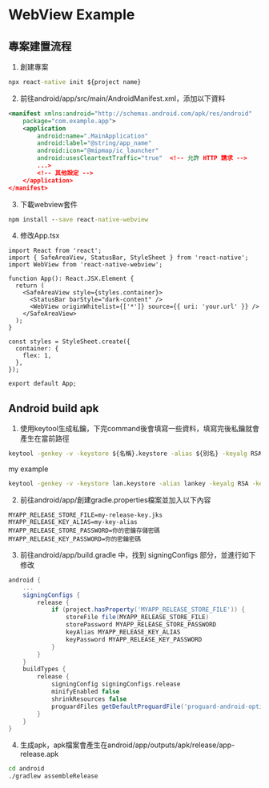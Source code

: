 # WebView Example

## 專案建置流程
1. 創建專案
```bat
npx react-native init ${project name}
```
2. 前往android/app/src/main/AndroidManifest.xml，添加以下資料
```xml
<manifest xmlns:android="http://schemas.android.com/apk/res/android"
    package="com.example.app">
    <application
        android:name=".MainApplication"
        android:label="@string/app_name"
        android:icon="@mipmap/ic_launcher"
        android:usesCleartextTraffic="true"  <!-- 允許 HTTP 請求 -->
        ...>
        <!-- 其他設定 -->
    </application>
</manifest>
```
3. 下載webview套件
```bat
npm install --save react-native-webview
```
4. 修改App.tsx
```tsx
import React from 'react';
import { SafeAreaView, StatusBar, StyleSheet } from 'react-native';
import WebView from 'react-native-webview';

function App(): React.JSX.Element {
  return (
    <SafeAreaView style={styles.container}>
      <StatusBar barStyle="dark-content" />
      <WebView originWhitelist={['*']} source={{ uri: 'your.url' }} />
    </SafeAreaView>
  );
}

const styles = StyleSheet.create({
  container: {
    flex: 1,
  },
});

export default App;
```

## Android build apk
1. 使用keytool生成私鑰，下完command後會填寫一些資料，填寫完後私鑰就會產生在當前路徑
```bat
keytool -genkey -v -keystore ${名稱}.keystore -alias ${別名} -keyalg RSA -keysize 2048 -validity 10000
```
my example
```bat
keytool -genkey -v -keystore lan.keystore -alias lankey -keyalg RSA -keysize 2048 -validity 10000
```
2. 前往android/app/創建gradle.properties檔案並加入以下內容
```text
MYAPP_RELEASE_STORE_FILE=my-release-key.jks
MYAPP_RELEASE_KEY_ALIAS=my-key-alias
MYAPP_RELEASE_STORE_PASSWORD=你的密鑰存儲密碼
MYAPP_RELEASE_KEY_PASSWORD=你的密鑰密碼
```
3. 前往android/app/build.gradle 中，找到 signingConfigs 部分，並進行如下修改
```gradle
android {
    ...
    signingConfigs {
        release {
            if (project.hasProperty('MYAPP_RELEASE_STORE_FILE')) {
                storeFile file(MYAPP_RELEASE_STORE_FILE)
                storePassword MYAPP_RELEASE_STORE_PASSWORD
                keyAlias MYAPP_RELEASE_KEY_ALIAS
                keyPassword MYAPP_RELEASE_KEY_PASSWORD
            }
        }
    }
    buildTypes {
        release {
            signingConfig signingConfigs.release
            minifyEnabled false
            shrinkResources false
            proguardFiles getDefaultProguardFile('proguard-android-optimize.txt'), 'proguard-rules.pro'
        }
    }
}
```
4. 生成apk，apk檔案會產生在android/app/outputs/apk/release/app-release.apk
```bat
cd android
./gradlew assembleRelease
```